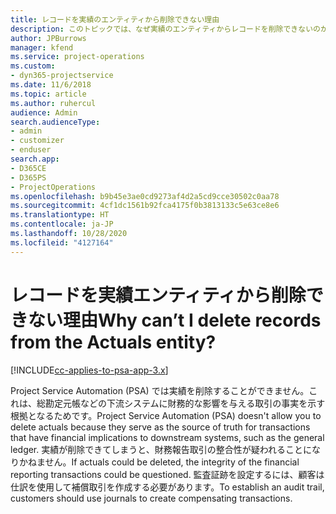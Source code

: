 ```yaml
---
title: レコードを実績のエンティティから削除できない理由
description: このトピックでは、なぜ実績のエンティティからレコードを削除できないのかを説明します。
author: JPBurrows
manager: kfend
ms.service: project-operations
ms.custom:
- dyn365-projectservice
ms.date: 11/6/2018
ms.topic: article
ms.author: ruhercul
audience: Admin
search.audienceType:
- admin
- customizer
- enduser
search.app:
- D365CE
- D365PS
- ProjectOperations
ms.openlocfilehash: b9b45e3ae0cd9273af4d2a5cd9cce30502c0aa78
ms.sourcegitcommit: 4cf1dc1561b92fca4175f0b3813133c5e63ce8e6
ms.translationtype: HT
ms.contentlocale: ja-JP
ms.lasthandoff: 10/28/2020
ms.locfileid: "4127164"
---
```

# <a name="why-cant-i-delete-records-from-the-actuals-entity"></a><span data-ttu-id="43246-103">レコードを実績エンティティから削除できない理由</span><span class="sxs-lookup"><span data-stu-id="43246-103">Why can’t I delete records from the Actuals entity?</span></span>

[!INCLUDE[cc-applies-to-psa-app-3.x](../includes/cc-applies-to-psa-app-3x.md)]

<span data-ttu-id="43246-104">Project Service Automation (PSA) では実績を削除することができません。これは、総勘定元帳などの下流システムに財務的な影響を与える取引の事実を示す根拠となるためです。</span><span class="sxs-lookup"><span data-stu-id="43246-104">Project Service Automation (PSA) doesn't allow you to delete actuals because they serve as the source of truth for transactions that have financial implications to downstream systems, such as the general ledger.</span></span> <span data-ttu-id="43246-105">実績が削除できてしまうと、財務報告取引の整合性が疑われることになりかねません。</span><span class="sxs-lookup"><span data-stu-id="43246-105">If actuals could be deleted, the integrity of the financial reporting transactions could be questioned.</span></span> <span data-ttu-id="43246-106">監査証跡を設定するには、顧客は仕訳を使用して補償取引を作成する必要があります。</span><span class="sxs-lookup"><span data-stu-id="43246-106">To establish an audit trail, customers should use journals to create compensating transactions.</span></span>


